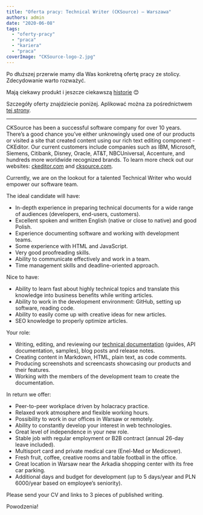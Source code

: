 ```yaml
---
title: "Oferta pracy: Technical Writer (CKSource) – Warszawa"
authors: admin
date: "2020-06-08"
tags:
  - "oferty-pracy"
  - "praca"
  - "kariera"
  - "praca"
coverImage: "CKSource-logo-2.jpg"
---
```


Po dłuższej przerwie mamy dla Was konkretną ofertę pracy ze stolicy.
Zdecydowanie warto rozważyć.

<!--truncate-->

Mają ciekawy produkt i jeszcze ciekawszą
[historię](https://innpoland.pl/134797,polska-firma-od-ponad-10-lat-sprzedaje-dokladnie-ten-sam-produkt-w-jej-portfolio-sa-najwieksze-globalne-koncerny)
😊

Szczegóły oferty znajdziecie poniżej. Aplikować można za pośrednictwem
[tej strony](https://cksource.bamboohr.com/jobs/view.php?id=26).

---

CKSource has been a successful software company for over 10 years. There’s a
good chance you’ve either unknowingly used one of our products or visited a site
that created content using our rich text editing component - CKEditor. Our
current customers include companies such as IBM, Microsoft, Siemens, Citibank,
Disney, Oracle, AT&T, NBCUniversal, Accenture, and hundreds more worldwide
recognized brands. To learn more check out our websites:
[ckeditor.com](https://ckeditor.com/) and [cksource.com](https://cksource.com/).

Currently, we are on the lookout for a talented Technical Writer who would
empower our software team.

The ideal candidate will have:

- In-depth experience in preparing technical documents for a wide range of
  audiences (developers, end-users, customers).
- Excellent spoken and written English (native or close to native) and good
  Polish.
- Experience documenting software and working with development teams.
- Some experience with HTML and JavaScript.
- Very good proofreading skills.
- Ability to communicate effectively and work in a team.
- Time management skills and deadline-oriented approach.

Nice to have:

- Ability to learn fast about highly technical topics and translate this
  knowledge into business benefits while writing articles.
- Ability to work in the development environment: GitHub, setting up software,
  reading code.
- Ability to easily come up with creative ideas for new articles.
- SEO knowledge to properly optimize articles.

Your role:

- Writing, editing, and reviewing our
  [technical documentation](https://ckeditor.com/docs/) (guides, API
  documentation, samples), blog posts and release notes.
- Creating content in Markdown, HTML, plain text, as code comments.
- Producing screenshots and screencasts showcasing our products and their
  features.
- Working with the members of the development team to create the documentation.

In return we offer:

- Peer-to-peer workplace driven by holacracy practice.
- Relaxed work atmosphere and flexible working hours.
- Possibility to work in our offices in Warsaw or remotely.
- Ability to constantly develop your interest in web technologies.
- Great level of independence in your new role.
- Stable job with regular employment or B2B contract (annual 26-day leave
  included).
- Multisport card and private medical care (Enel-Med or Medicover).
- Fresh fruit, coffee, creative rooms and table football in the office.
- Great location in Warsaw near the Arkadia shopping center with its free car
  parking.
- Additional days and budget for development (up to 5 days/year and PLN
  6000/year based on employee’s seniority).

Please send your CV and links to 3 pieces of published writing.

Powodzenia!
